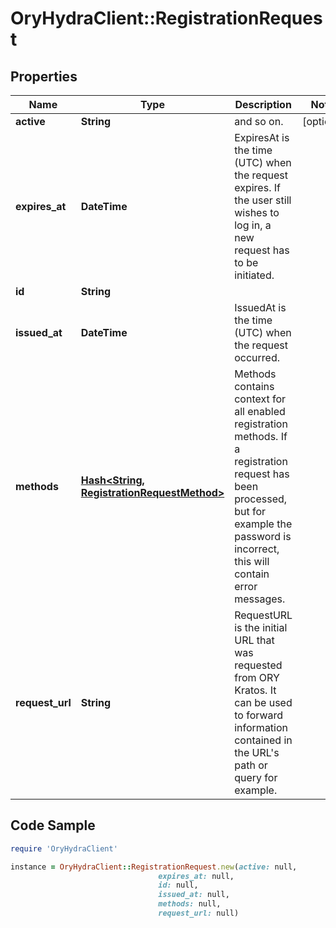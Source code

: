 # OryHydraClient::RegistrationRequest

## Properties

Name | Type | Description | Notes
------------ | ------------- | ------------- | -------------
**active** | **String** | and so on. | [optional] 
**expires_at** | **DateTime** | ExpiresAt is the time (UTC) when the request expires. If the user still wishes to log in, a new request has to be initiated. | 
**id** | **String** |  | 
**issued_at** | **DateTime** | IssuedAt is the time (UTC) when the request occurred. | 
**methods** | [**Hash&lt;String, RegistrationRequestMethod&gt;**](RegistrationRequestMethod.md) | Methods contains context for all enabled registration methods. If a registration request has been processed, but for example the password is incorrect, this will contain error messages. | 
**request_url** | **String** | RequestURL is the initial URL that was requested from ORY Kratos. It can be used to forward information contained in the URL&#39;s path or query for example. | 

## Code Sample

```ruby
require 'OryHydraClient'

instance = OryHydraClient::RegistrationRequest.new(active: null,
                                 expires_at: null,
                                 id: null,
                                 issued_at: null,
                                 methods: null,
                                 request_url: null)
```


